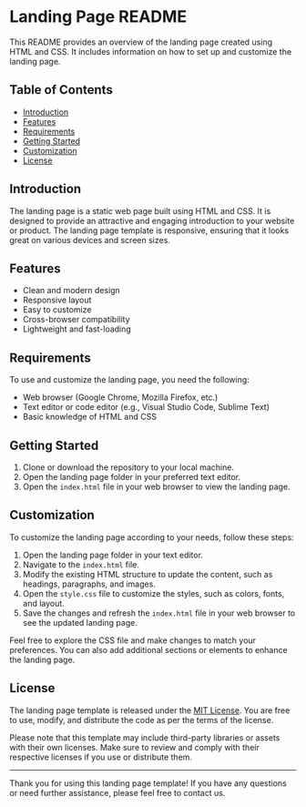 # Landing Page README

This README provides an overview of the landing page created using HTML and CSS. It includes information on how to set up and customize the landing page.

## Table of Contents

- [Introduction](#introduction)
- [Features](#features)
- [Requirements](#requirements)
- [Getting Started](#getting-started)
- [Customization](#customization)
- [License](#license)

## Introduction

The landing page is a static web page built using HTML and CSS. It is designed to provide an attractive and engaging introduction to your website or product. The landing page template is responsive, ensuring that it looks great on various devices and screen sizes.

## Features

- Clean and modern design
- Responsive layout
- Easy to customize
- Cross-browser compatibility
- Lightweight and fast-loading

## Requirements

To use and customize the landing page, you need the following:

- Web browser (Google Chrome, Mozilla Firefox, etc.)
- Text editor or code editor (e.g., Visual Studio Code, Sublime Text)
- Basic knowledge of HTML and CSS

## Getting Started

1. Clone or download the repository to your local machine.
2. Open the landing page folder in your preferred text editor.
3. Open the `index.html` file in your web browser to view the landing page.

## Customization

To customize the landing page according to your needs, follow these steps:

1. Open the landing page folder in your text editor.
2. Navigate to the `index.html` file.
3. Modify the existing HTML structure to update the content, such as headings, paragraphs, and images.
4. Open the `style.css` file to customize the styles, such as colors, fonts, and layout.
5. Save the changes and refresh the `index.html` file in your web browser to see the updated landing page.

Feel free to explore the CSS file and make changes to match your preferences. You can also add additional sections or elements to enhance the landing page.

## License

The landing page template is released under the [MIT License](https://opensource.org/licenses/MIT). You are free to use, modify, and distribute the code as per the terms of the license.

Please note that this template may include third-party libraries or assets with their own licenses. Make sure to review and comply with their respective licenses if you use or distribute them.

---
Thank you for using this landing page template! If you have any questions or need further assistance, please feel free to contact us.
